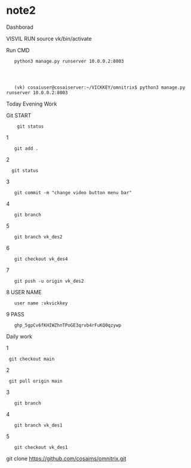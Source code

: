 # note2
Dashborad



VISVIL RUN
       source vk/bin/activate
       
Run CMD       
       
       python3 manage.py runserver 10.0.0.2:8003




       (vk) cosaiuser@cosaiserver:~/VICKKEY/omnitrix$ python3 manage.py runserver 10.0.0.2:8003



Today Evening Work


Git START

    
        git status
1
       
       git add .
2
      
      git status
3

       git commit -m "change video button menu bar"
4       

       git branch
5       

       git branch vk_des2   
6       

       git checkout vk_des4
7

       git push -u origin vk_des2
8 USER NAME

       user name :vkvickkey  
9 PASS      

       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





Daily work

1
     
     git checkout main
2
      
     git pull origin main
3

       git branch
4

       git branch vk_des1
5

       git checkout vk_des1

git clone https://github.com/cosaims/omnitrix.git
